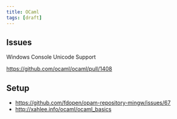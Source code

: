 ```yaml
---
title: OCaml
tags: [draft]
---
```


## Issues

Windows Console Unicode Support

<https://github.com/ocaml/ocaml/pull/1408>

## Setup

- <https://github.com/fdopen/opam-repository-mingw/issues/67>
- <http://xahlee.info/ocaml/ocaml_basics>
